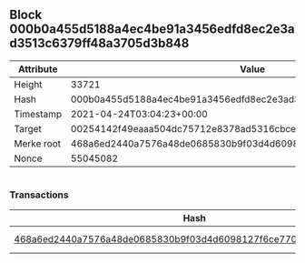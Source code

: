 ## Block 000b0a455d5188a4ec4be91a3456edfd8ec2e3ad3513c6379ff48a3705d3b848

Attribute | Value
--- | ---
Height | 33721
Hash | 000b0a455d5188a4ec4be91a3456edfd8ec2e3ad3513c6379ff48a3705d3b848
Timestamp | 2021-04-24T03:04:23+00:00
Target | 00254142f49eaaa504dc75712e8378ad5316cbcead634704b3734b6271167cc4
Merke root | 468a6ed2440a7576a48de0685830b9f03d4d6098127f6ce77078f951c36a3d77
Nonce | 55045082

```

```

### Transactions

Hash | Amount
--- | ---
[468a6ed2440a7576a48de0685830b9f03d4d6098127f6ce77078f951c36a3d77](468a6ed2440a7576a48de0685830b9f03d4d6098127f6ce77078f951c36a3d77.md) | 10.00000000 SKEPTI 
